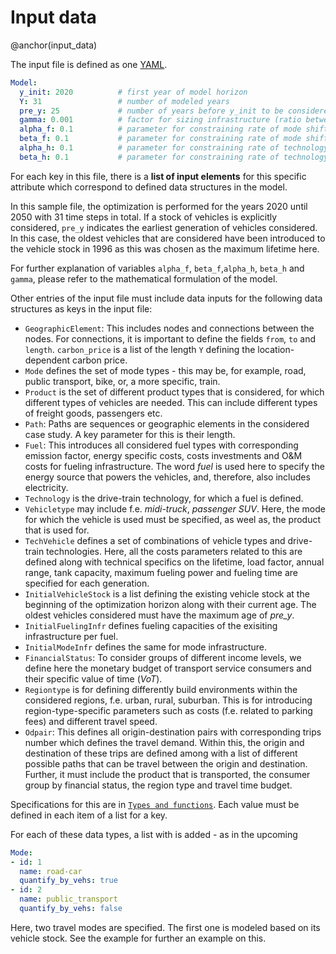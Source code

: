 # Input data
@anchor(input_data)

The input file is defined as one [YAML](https://yaml.org/).

```yaml
Model:
  y_init: 2020          # first year of model horizon
  Y: 31                 # number of modeled years
  pre_y: 25             # number of years before y_init to be considered for generation of the vehicle stock
  gamma: 0.001          # factor for sizing infrastructure (ratio between total yearly demand and peak demand)
  alpha_f: 0.1          # parameter for constraining rate of mode shift (optional) | default: 0.1
  beta_f: 0.1           # parameter for constraining rate of mode shift (optional) | default: 0.1
  alpha_h: 0.1          # parameter for constraining rate of technology shift (optional) | default: 0.1
  beta_h: 0.1           # parameter for constraining rate of technology shift (optional) | default: 0.1
```
For each key in this file, there is a __list of input elements__ for this specific attribute which correspond to defined data structures in the model. 

In this sample file, the optimization is performed for the years 2020 until 2050 with 31 time steps in total. If a stock of vehicles is explicitly considered, `pre_y` indicates the earliest generation of vehicles considered. In this case, the oldest vehicles that are considered have been introduced to the vehicle stock in 1996 as this was chosen as the maximum lifetime here. 

For further explanation of variables `alpha_f`, `beta_f`,`alpha_h`, `beta_h` and `gamma`, please refer to the mathematical formulation of the model.

Other entries of the input file must include data inputs for the following data structures as keys in the input file:

* `GeographicElement`: This includes nodes and connections between the nodes. For connections, it is important to define the fields `from`, `to` and `length`. `carbon_price` is a list of the length `Y` defining the location-dependent carbon price. 
* `Mode` defines the set of mode types - this may be, for example, road, public transport, bike, or, a more specific, train. 
* `Product` is the set of different product types that is considered, for which different types of vehicles are needed. This can include different types of freight goods, passengers etc. 
* `Path`: Paths are sequences or geographic elements in the considered case study. A key parameter for this is their length.
* `Fuel`: This introduces all considered fuel types with corresponding emission factor, energy specific costs, costs investments and O&M costs for fueling infrastructure. The word *fuel* is used here to specify the energy source that powers the vehicles, and, therefore, also includes electricity. 
* `Technology` is the drive-train technology, for which a fuel is defined.
* `Vehicletype` may include f.e. *midi-truck*, *passenger SUV*. Here, the mode for which the vehicle is used must be specified, as weel as, the product that is used for. 
* `TechVehicle` defines a set of combinations of vehicle types and drive-train technologies. Here, all the costs parameters related to this are defined along with technical specifics on the lifetime, load factor, annual range, tank capacity, maximum fueling power and fueling time are specified for each generation.
* `InitialVehicleStock` is a list defining the existing vehicle stock at the beginning of the optimization horizon along with their current age. The oldest vehicles considered must have the maximum age of *pre_y*.
* `InitialFuelingInfr` defines fueling capacities of the exisiting infrastructure per fuel.
* `InitialModeInfr` defines the same for mode infrastructure.
* `FinancialStatus`: To consider groups of different income levels, we define here the monetary budget of transport service consumers and their specific value of time (*VoT*).
* `Regiontype` is for defining differently build environments within the considered regions, f.e. urban, rural, suburban. This is for introducing region-type-specific parameters such as costs (f.e. related to parking fees) and different travel speed.
* `Odpair`: This defines all origin-destination pairs with corresponding trips number which defines the travel demand. Within this, the origin and destination of these trips are defined among with a list of different possible paths that can be travel between the origin and destination. Further, it must include the product that is transported, the consumer group by financial status, the region type and travel time budget.

Specifications for this are in [`Types and functions`](types_and_functions.md). Each value must be defined in each item of a list for a key.

For each of these data types, a list with is added - as in the upcoming 
```yaml
Mode:
- id: 1
  name: road-car
  quantify_by_vehs: true
- id: 2
  name: public_transport
  quantify_by_vehs: false
```
Here, two travel modes are specified. The first one is modeled based on its vehicle stock.
See the example for further an example on this. 

